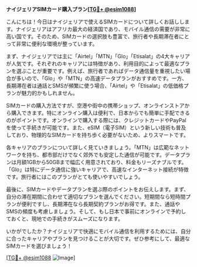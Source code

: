 **ナイジェリアSIMカード購入プラン[[TG💪+ @esim1088](https://t.me/s/esim1088)]**

こんにちは！今日はナイジェリアで使えるSIMカードについて詳しくお話しします。ナイジェリアはアフリカ最大の経済国であり、モバイル通信の需要が非常に高い国です。そのため、SIMカードの選択肢も豊富で、旅行者や長期滞在者にとって非常に便利な環境が整っています。

まず、ナイジェリアでは主に「Airtel」「MTN」「Glo」「Etisalat」の4大キャリアが人気です。それぞれのキャリアには特徴があり、利用目的によって最適なプランを選ぶことが重要です。例えば、旅行者であればデータ通信量を重視したい場合が多いので、「Glo」や「MTN」の高速データプランがおすすめです。一方、長期滞在者は通話とSMSが頻繁に使う場合、「Airtel」や「Etisalat」の低価格プランが魅力的かもしれません。

SIMカードの購入方法ですが、空港や街中の携帯ショップ、オンラインストアから購入できます。特にオンライン購入は便利で、日本からでも簡単に手配できるのがポイントです。オンラインで購入する際には、クレジットカードやPayPalを使って手続きが可能です。また、eSIM（電子SIM）という新しい技術も普及しており、物理的なSIMカードを持ち歩く必要がないため、よりスマートです。

各キャリアのプランについて詳しく見ていきましょう。「MTN」は広範なネットワークを持ち、都市部だけでなく郊外でも安定した通信が可能です。データプランは月額1GBから50GBまで幅広く用意されており、料金もリーズナブルです。「Glo」は特にデータ通信に強いキャリアで、高速なインターネット接続が特徴です。旅行者にはこのプランがとても使いやすいでしょう。

最後に、SIMカードやデータプランを選ぶ際のポイントをお伝えします。まず、自分の滞在期間に合わせて適切なプランを選んでください。短期間なら短時間プランが便利ですし、長期滞在なら長期契約プランがお得です。また、通話やSMSの頻度も考慮しましょう。そして、もし日本で事前にオンラインで予約しておくと、現地での手続きがスムーズになります。

いかがでしたか？ナイジェリアで快適にモバイル通信を利用するためには、自分に合ったキャリアやプランを見つけることが大切です。ぜひ参考にして、最適なSIMカードを選びましょう！

[[TG💪+ @esim1088](https://t.me/s/esim1088) ![Image](https://i.postimg.cc/Y0z9fWf4/image.png)]